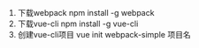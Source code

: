 1. 下载webpack    npm install -g webpack
2. 下载vue-cli    npm install -g vue-cli
3. 创建vue-cli项目    vue init webpack-simple 项目名
